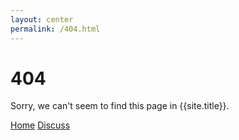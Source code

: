 ```yaml
---
layout: center
permalink: /404.html
---
```


# 404

Sorry, we can't seem to find this page in {{site.title}}.

<div class="mt3">
  <a href="{{ site.baseurl }}/" class="button button-blue button-big">Home</a>
  <a href="{{site.discuss}}" class="button button-blue button-big">Discuss</a>
</div>
